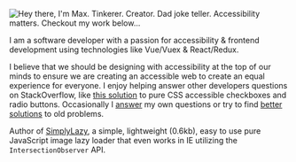 <!--- 

# Hey there, I'm Max & you've found an Easter Egg! This text does not display on GitHub's README, only if you view the source ;)  

I'm assuming you're here trying to figure out the secret to how I added this README to my profile, or how I added the animation to my profile.

## How did I add the README to my GitHub page?
- It's super simple. Go create a new repository and name it identical to your GitHub username and click the "Add README.md" button. After that you can edit the README directly in your browser or clone the repo and edit in your favorite IDE. 

## Are you trying to figure out how I did the animation on my profile?
- Here is the pen I (sloppily) threw together https://codepen.io/maxshuty/pen/NWpWGpj by combining a couple other pens to create the animation, then I simply used a screencapture tool to convert it to a gif (pronounced jiff, but we can fight about that later). Finally I uploaded the file to my maxshuty/maxshuty repo where this README resides. The implementation is simple enough below.

--->

![Hey there, I'm Max. Tinkerer. Creator. Dad joke teller. Accessibility matters. Checkout my work below...](https://github.com/maxshuty/maxshuty/blob/main/maxs-profile-animation.gif)

I am a software developer with a passion for accessibility & frontend development using technologies like Vue/Vuex & React/Redux.

I believe that we should be designing with accessibility at the top of our minds to ensure we are creating an accessible web to create an equal experience for everyone. I enjoy helping answer other developers questions on StackOverflow, like [this solution](https://stackoverflow.com/a/58570835/4826740) to pure CSS accessible checkboxes and radio buttons. Occasionally I [answer](https://stackoverflow.com/questions/67356599/the-deep-selector-is-not-working-using-sass-loader-in-my-vuejs-application) my own questions or try to find [better solutions](https://stackoverflow.com/questions/40730116/scroll-to-bottom-of-div-with-vue-js/57661780#57661780) to old problems.

Author of [SimplyLazy](https://github.com/maxshuty/simply-lazy), a simple, lightweight (0.6kb), easy to use pure JavaScript image lazy loader that even works in IE utilizing the `IntersectionObserver` API.

